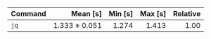 | Command | Mean [s] | Min [s] | Max [s] | Relative |
|:---|---:|---:|---:|---:|
| `jq` | 1.333 ± 0.051 | 1.274 | 1.413 | 1.00 |
